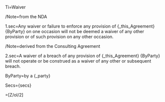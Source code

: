 Ti=Waiver

/Note=from the NDA

1.sec=Any waiver or failure to enforce any provision of {_this_Agreement} {ByParty} on one occasion will not be deemed a waiver of any other provision or of such provision on any other occasion.

/Note=derived from the Consulting Agreement

2.sec=A waiver of a breach of any provision of {_this_Agreement} {ByParty} will not operate or be construed as a waiver of any other or subsequent breach.

ByParty=by a {_party}

Secs={secs}

=[Z/ol/2]
